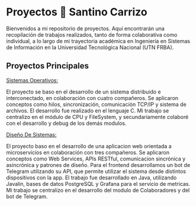 # Proyectos 🚀 Santino Carrizo

Bienvenidos a mi repositorio de proyectos. Aquí encontrarán una recopilación de trabajos realizados, tanto de forma colaborativa como individual, a lo largo de mi trayectoria académica en Ingeniería en Sistemas de Información en la Universidad Tecnológica Nacional (UTN FRBA).




## Proyectos Principales



[Sistemas Operativos:](https://github.com/santinocarrizoo04/Proyectos-SantinoCarrizo/tree/main/Sistemas%20Operativos%20-%202024)

El proyecto se baso en el desarrollo de un sistema distribuido e interconectado, en colaboración con cuatro compañeros. Se aplicaron conceptos como hilos, sincronización, comunicación TCP/IP y sistema de archivos. El desarrollo fue realizado en el lenguaje C. Mi trabajo se centralizo en el módulo de CPU y FileSystem, y secundariamente colaboré con el desarrollo y debug de los demás modulos.


[Diseño De Sistemas:](https://github.com/santinocarrizoo04/Proyectos-SantinoCarrizo/tree/main/Dise%C3%B1o%20De%20Sistemas%20-%202024)

El proyecto baso en el desarrollo de una aplicacion web orientada a microservicios en colaboración con tres compañeros. Se aplicaron conceptos como Web Services, APIs RESTful, comunicacion sincrónica y asincrónica y patrones de diseño. Para el frontend desarrollamos un bot de Telegram utilizando su API, que permite utilizar el sistema desde distintos dispositivos con la app. El trabajo fue desarrollado en Java, utilizando Javalin, bases de datos PostgreSQL y Grafana para el servicio de metricas. Mi trabajo se centralizo en el desarrollo del modulo de Colaboradores y del bot de Telegram.

